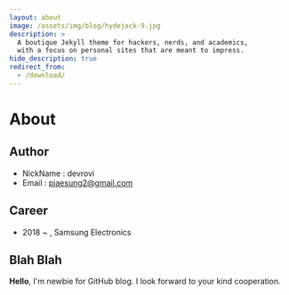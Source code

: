 ```yaml
---
layout: about
image: /assets/img/blog/hydejack-9.jpg
description: >
  A boutique Jekyll theme for hackers, nerds, and academics,
  with a focus on personal sites that are meant to impress.
hide_description: true
redirect_from:
  - /download/
---
```


# About

<!--author-->

## Author
- NickName : devrovi
- Email : pjaesung2@gmail.com

## Career
- 2018 ~ , Samsung Electronics

## Blah Blah
**Hello**, I'm newbie for GitHub blog. I look forward to your kind cooperation.
